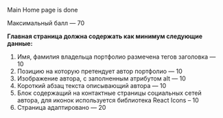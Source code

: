 Main Home page is done

Максимальный балл — 70

**Главная страница должна содержать как минимум следующие данные:**

1. Имя, фамилия владельца	портфолио размечена тегов заголовка — 10
2. Позицию на которую	претендует автор портфолио — 10
3. Изображение автора,	с заполненным атрибутом alt  — 10
4. Короткий абзац текста описывающий автора — 10
5. Блок содержащий на контактные страницы социальных сетей автора, для иконок используется библиотека React Icons – 10
6. Страница адаптировано — 20
